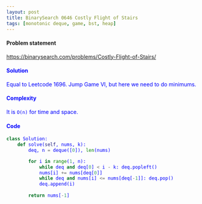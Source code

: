 ```yaml
---
layout: post
title: BinarySearch 0646 Costly Flight of Stairs
tags: [monotonic deque, game, bst, heap]
---
```


#### Problem statement

<a href="https://binarysearch.com/problems/Costly-Flight-of-Stairs/"> <font color = blue>https://binarysearch.com/problems/Costly-Flight-of-Stairs/

#### Solution
Equal to Leetcode 1696. Jump Game VI, but here we need to do minimums.

#### Complexity
It is `O(n)` for time and space.

#### Code
```python
class Solution:
    def solve(self, nums, k):
        deq, n = deque([0]), len(nums)

        for i in range(1, n):
            while deq and deq[0] < i - k: deq.popleft()
            nums[i] += nums[deq[0]]   
            while deq and nums[i] <= nums[deq[-1]]: deq.pop()
            deq.append(i)
            
        return nums[-1]
```
